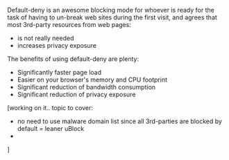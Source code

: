 Default-deny is an awesome blocking mode for whoever is ready for the task of having to un-break web sites during the first visit, and agrees that most 3rd-party resources from web pages:

- is not really needed
- increases privacy exposure

The benefits of using default-deny are plenty:

- Significantly faster page load
- Easier on your browser's memory and CPU footprint
- Significant reduction of bandwidth consumption
- Significant reduction of privacy exposure

[working on it.. topic to cover:

- no need to use malware domain list since all 3rd-parties are blocked by default = leaner uBlock
- 

]